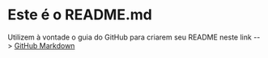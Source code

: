 # Este é o README.md

Utilizem à vontade o guia do GitHub para criarem seu README neste link --> [GitHub Markdown](https://docs.github.com/pt/get-started/writing-on-github/getting-started-with-writing-and-formatting-on-github/basic-writing-and-formatting-syntax)
